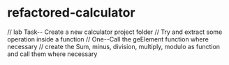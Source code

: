 # refactored-calculator

// lab Task-- Create a new calculator project folder
// Try and extract some operation inside a function
// One--Call the geElement function where necessary
// create the Sum, minus, division, multiply, modulo as function and call them where necessary
